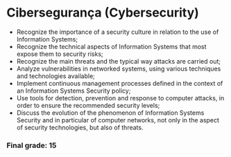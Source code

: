 # Cibersegurança (Cybersecurity)

* Recognize the importance of a security culture in relation to the use of Information Systems; 
* Recognize the technical aspects of Information Systems that most expose them to security risks; 
* Recognize the main threats and the typical way attacks are carried out; 
* Analyze vulnerabilities in networked systems, using various techniques and technologies available; 
* Implement continuous management processes defined in the context of an Information Systems Security policy; 
* Use tools for detection, prevention and response to computer attacks, in order to ensure the recommended security levels; 
* Discuss the evolution of the phenomenon of Information Systems Security and in particular of computer networks, not only in the aspect of security technologies, but also of threats.

### Final grade: 15